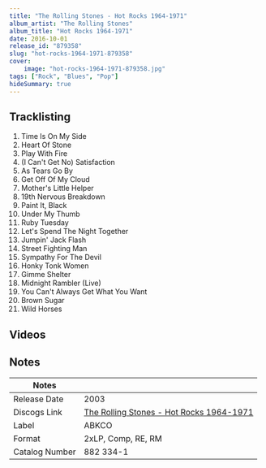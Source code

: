 ```yaml
---
title: "The Rolling Stones - Hot Rocks 1964-1971"
album_artist: "The Rolling Stones"
album_title: "Hot Rocks 1964-1971"
date: 2016-10-01
release_id: "879358"
slug: "hot-rocks-1964-1971-879358"
cover:
    image: "hot-rocks-1964-1971-879358.jpg"
tags: ["Rock", "Blues", "Pop"]
hideSummary: true
---
```


## Tracklisting
1. Time Is On My Side
2. Heart Of Stone
3. Play With Fire
4. (I Can't Get No) Satisfaction
5. As Tears Go By
6. Get Off Of My Cloud
7. Mother's Little Helper
8. 19th Nervous Breakdown
9. Paint It, Black
10. Under My Thumb
11. Ruby Tuesday
12. Let's Spend The Night Together
13. Jumpin' Jack Flash
14. Street Fighting Man
15. Sympathy For The Devil
16. Honky Tonk Women
17. Gimme Shelter
18. Midnight Rambler (Live)
19. You Can't Always Get What You Want
20. Brown Sugar
21. Wild Horses

## Videos


## Notes

| Notes          |             |
| ---------------| ----------- |
| Release Date   | 2003 |
| Discogs Link   | [The Rolling Stones - Hot Rocks 1964-1971](https://www.discogs.com/release/879358) |
| Label          | ABKCO |
| Format         | 2xLP, Comp, RE, RM |
| Catalog Number | 882 334-1 |

